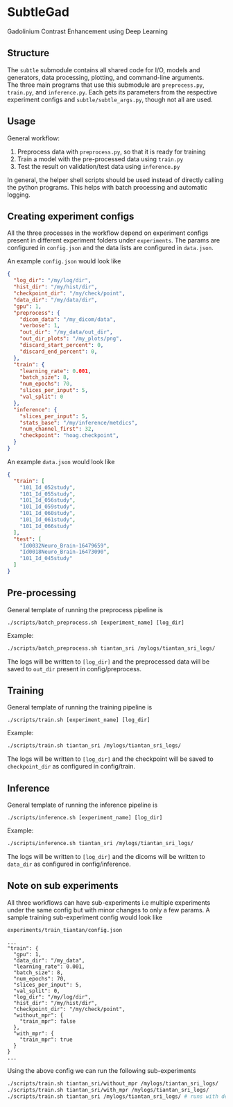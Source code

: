 # SubtleGad
Gadolinium Contrast Enhancement using Deep Learning


## Structure
The `subtle` submodule contains all shared code for I/O, models and generators, data processing, plotting, and command-line arguments.  
The three main programs that use this submodule are `preprocess.py`, `train.py`, and `inference.py`. Each gets its parameters from the respective experiment configs and `subtle/subtle_args.py`, though not all are used.

## Usage
General workflow:
1. Preprocess data with `preprocess.py`, so that it is ready for training
1. Train a model with the pre-processed data using `train.py`
1. Test the result on validation/test data using `inference.py`

In general, the helper shell scripts should be used instead of directly calling the python programs. This helps with batch processing and automatic logging.

## Creating experiment configs
All the three processes in the workflow depend on experiment configs present in different experiment folders under `experiments`. The params are configured in `config.json` and the data lists are configured in `data.json`.

An example `config.json` would look like

```json
{
  "log_dir": "/my/log/dir",
  "hist_dir": "/my/hist/dir",
  "checkpoint_dir": "/my/check/point",
  "data_dir": "/my/data/dir",
  "gpu": 1,
  "preprocess": {
    "dicom_data": "/my_dicom/data",
    "verbose": 1,
    "out_dir": "/my_data/out_dir",
    "out_dir_plots": "/my_plots/png",
    "discard_start_percent": 0,
    "discard_end_percent": 0,
  },
  "train": {
    "learning_rate": 0.001,
    "batch_size": 8,
    "num_epochs": 70,
    "slices_per_input": 5,
    "val_split": 0
  },
  "inference": {
    "slices_per_input": 5,
    "stats_base": "/my/inference/metdics",
    "num_channel_first": 32,
    "checkpoint": "hoag.checkpoint",
  }
}
```

An example `data.json` would look like
```json
{
  "train": [
    "101_Id_052study",
    "101_Id_055study",
    "101_Id_056study",
    "101_Id_059study",
    "101_Id_060study",
    "101_Id_061study",
    "101_Id_066study"
  ],
  "test": [
    "Id0032Neuro_Brain-16479659",
    "Id0018Neuro_Brain-16473090",
    "101_Id_045study"
  ]
}
```

## Pre-processing
General template of running the preprocess pipeline is
```
./scripts/batch_preprocess.sh [experiment_name] [log_dir]
```

Example:
```bash
./scripts/batch_preprocess.sh tiantan_sri /mylogs/tiantan_sri_logs/
```

The logs will be written to `[log_dir]` and the preprocessed data will be saved to `out_dir` present in config/preprocess.

## Training
General template of running the training pipeline is
```
./scripts/train.sh [experiment_name] [log_dir]
```

Example:
```bash
./scripts/train.sh tiantan_sri /mylogs/tiantan_sri_logs/
```

The logs will be written to `[log_dir]` and the checkpoint will be saved to `checkpoint_dir` as configured in config/train.

## Inference
General template of running the inference pipeline is
```
./scripts/inference.sh [experiment_name] [log_dir]
```

Example:
```bash
./scripts/inference.sh tiantan_sri /mylogs/tiantan_sri_logs/
```

The logs will be written to `[log_dir]` and the dicoms will be written to `data_dir` as configured in config/inference.

## Note on sub experiments
All three workflows can have sub-experiments i.e multiple experiments under the same config but with minor changes to only a few params. A sample training sub-experiment config would look like

`experiments/train_tiantan/config.json`

```
...
"train": {
  "gpu": 1,
  "data_dir": "/my_data",
  "learning_rate": 0.001,
  "batch_size": 8,
  "num_epochs": 70,
  "slices_per_input": 5,
  "val_split": 0,
  "log_dir": "/my/log/dir",
  "hist_dir": "/my/hist/dir",
  "checkpoint_dir": "/my/check/point",
  "without_mpr": {
    "train_mpr": false
  },
  "with_mpr": {
    "train_mpr": true
  }
}
...
```

Using the above config we can run the following sub-experiments
```bash
./scripts/train.sh tiantan_sri/without_mpr /mylogs/tiantan_sri_logs/
./scripts/train.sh tiantan_sri/with_mpr /mylogs/tiantan_sri_logs/
./scripts/train.sh tiantan_sri /mylogs/tiantan_sri_logs/ # runs with default config
```
